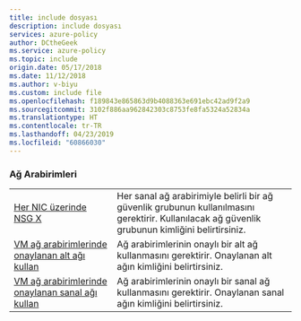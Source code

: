 ```yaml
---
title: include dosyası
description: include dosyası
services: azure-policy
author: DCtheGeek
ms.service: azure-policy
ms.topic: include
origin.date: 05/17/2018
ms.date: 11/12/2018
ms.author: v-biyu
ms.custom: include file
ms.openlocfilehash: f189843e865863d9b4088363e691ebc42ad9f2a9
ms.sourcegitcommit: 3102f886aa962842303c8753fe8fa5324a52834a
ms.translationtype: HT
ms.contentlocale: tr-TR
ms.lasthandoff: 04/23/2019
ms.locfileid: "60866030"
---
```

### <a name="network-interfaces"></a>Ağ Arabirimleri

|  |  |
|---------|---------|
| [Her NIC üzerinde NSG X](../articles/governance/policy/samples/nsg-on-nic.md) | Her sanal ağ arabirimiyle belirli bir ağ güvenlik grubunun kullanılmasını gerektirir. Kullanılacak ağ güvenlik grubunun kimliğini belirtirsiniz. |
| [VM ağ arabirimlerinde onaylanan alt ağı kullan](../articles/governance/policy/samples/use-approved-subnet-vm-nics.md) | Ağ arabirimlerinin onaylı bir alt ağ kullanmasını gerektirir. Onaylanan alt ağın kimliğini belirtirsiniz. |
| [VM ağ arabirimlerinde onaylanan sanal ağı kullan](../articles/governance/policy/samples/use-approved-vnet-vm-nics.md) | Ağ arabirimlerinin onaylı bir sanal ağ kullanmasını gerektirir. Onaylanan sanal ağın kimliğini belirtirsiniz. |
